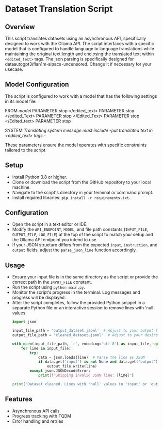 # Dataset Translation Script

## Overview
This script translates datasets using an asynchronous API, specifically designed to work with the Ollama API. The script interfaces with a specific model that is configured to handle language to language translations while maintaining the original text length and enclosing the translated text within `<edited_text>` tags.
The json parsing is specifically designed for dataautogpt3/flan1m-alpaca-uncensored. Change it if necessary for your usecase.

## Model Configuration
The script is configured to work with a model that has the following settings in its model file:

FROM *model*
PARAMETER stop </edited_text>
PARAMETER stop </edited_Text>
PARAMETER stop </Edited_Text>
PARAMETER stop </Edited_text>
PARAMETER stop </EditedText>

SYSTEM *Translating system message must include -put translated text in <edited_text> tags.-*

These parameters ensure the model operates with specific constraints tailored to the script.

## Setup
- Install Python 3.8 or higher.
- Clone or download the script from the GitHub repository to your local machine.
- Navigate to the script's directory in your terminal or command prompt.
- Install required libraries: `pip install -r requirements.txt`.

## Configuration
- Open the script in a text editor or IDE.
- Modify the `API_ENDPOINT`, `MODEL`, and file path constants (`INPUT_FILE`, `OUTPUT_FILE`, `LOG_FILE`) at the top of the script to match your setup and the Ollama API endpoint you intend to use.
- If your JSON structure differs from the expected `input`, `instruction`, and `output` fields, adjust the `parse_json_line` function accordingly.

## Usage
- Ensure your input file is in the same directory as the script or provide the correct path in the `INPUT_FILE` constant.
- Run the script using `python main.py`.
- Monitor the script's progress in the terminal. Log messages and progress will be displayed.
- After the script completes, follow the provided Python snippet in a separate Python file or an interactive session to remove lines with 'null' values:
  ```python
  import json
  
  input_file_path = 'output_dataset.jsonl'  # Adjust to your output file path
  output_file_path = 'cleaned_dataset.jsonl'  # Adjust to your desired cleaned output file path
  
  with open(input_file_path, 'r', encoding='utf-8') as input_file, open(output_file_path, 'w', encoding='utf-8') as output_file:
      for line in input_file:
          try:
              data = json.loads(line)  # Parse the line as JSON
              if data.get('input') is not None and data.get('output') is not None and data.get('instruction') is not None:
                  output_file.write(line)
          except json.JSONDecodeError:
              print(f"Skipping invalid JSON line: {line}")
  
  print("Dataset cleaned. Lines with 'null' values in 'input' or 'output' have been removed.")
    ```
## Features
- Asynchronous API calls
- Progress tracking with TQDM
- Error handling and retries